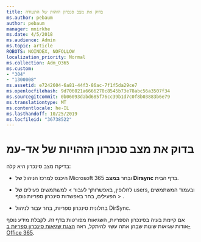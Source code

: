 ```yaml
---
title: בדוק את מצב סנכרון הזהות של התעודה
ms.author: pebaum
author: pebaum
manager: mnirkhe
ms.date: 4/5/2018
ms.audience: Admin
ms.topic: article
ROBOTS: NOINDEX, NOFOLLOW
localization_priority: Normal
ms.collection: Adm_O365
ms.custom:
- "304"
- "1300008"
ms.assetid: e7242604-6a81-44f3-86ac-7f1f5da29ce7
ms.openlocfilehash: 9d706021a6666270c8545b73e78abc56a3507f34
ms.sourcegitcommit: 0b06093dabd685f76cc39b1d7c0f8b03883b6e79
ms.translationtype: MT
ms.contentlocale: he-IL
ms.lasthandoff: 10/25/2019
ms.locfileid: "36738522"
---
```

# <a name="check-aad-identity-sync-status"></a>בדוק את מצב סנכרון הזהויות של אד-עמ

בדיקת מצב סינכרון היא קלה:
  
- היכנס למרכז הניהול של Microsoft 365 ובחר **במצב Dirsync** בדף הבית.

- לחלופין, באפשרותך לעבור \> למשתמשים פעילים של users, ובעמוד המשתמשים הפעילים, בחר באפשרות סינכרון ספריות נוסף \> .

- בחלונית סינכרון ספריות, בחר עבור לניהול DirSync.

אם קיימת בעיה בסינכרון הספריות, השגיאות מפורטות בדף זה. לקבלת מידע נוסף אודות שגיאות שונות שבהן אתה עשוי להיתקל, ראה [הצגת שגיאות סינכרון ספריות ב-Office 365](https://docs.microsoft.com//office365/enterprise/identify-directory-synchronization-errors).
  